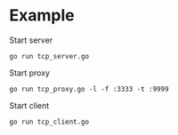 # Example
Start server
```console
go run tcp_server.go
```
Start proxy
```
go run tcp_proxy.go -l -f :3333 -t :9999
```
Start client
```
go run tcp_client.go
```